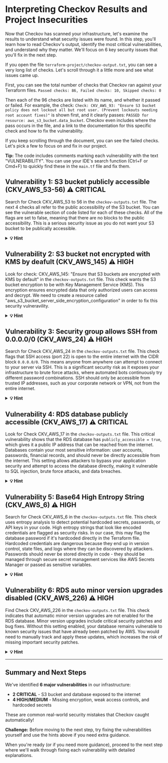# Interpreting Checkov Results and Project Insecurities 

Now that Checkov has scanned your infrastructure, let's examine the results to understand what security issues were found. In this step, you'll learn how to read Checkov's output, identify the most critical vulnerabilities, and understand why they matter. We'll focus on 6 key security issues that you'll fix in the next step.

If you open the file `terraform-project/checkov-output.txt`, you can see a very long list of checks. Let's scroll through it a little more and see what issues came up. 

First, you can see the total number of checks that Checkov ran against your Terraform files. 
`Passed checks: 86, Failed checks: 10, Skipped checks: 0`

Then each of the 96 checks are listed with its name, and whether it passed or failed. For example, the check:
`Check: CKV_AWS_93: "Ensure S3 bucket policy does not lockout all but root user. (Prevent lockouts needing root account fixes)"` is shown first, and it clearly passes: `PASSED for resource: aws_s3_bucket.data_bucket`. Checkov even includes where the pass occurs in the file, and a link to the documentation for this specific check and how to fix the vulnerability. 

If you keep scrolling through the document, you can see the failed checks. Let's pick a few to focus on and fix in our project. 

**Tip:** The code includes comments marking each vulnerability with the text "VULNERABILITY". You can use your IDE's search function (Ctrl+F or Cmd+F) to quickly find these in the `main.tf` file and fix them.

## Vulnerability 1: S3 bucket publicly accessible (CKV_AWS_53-56) ⚠️ CRITICAL

Search for Check CKV_AWS_53 to 56 in the `checkov-outputs.txt` file. The next 4 checks all refer to the public accessibility of the S3 bucket. You can see the vulnerable section of code listed for each of these checks. All of the flags are set to false, meaning that there are no blocks to the public accessibility. This is a serious security issue as you do not want your S3 bucket to be publically accessible.

<details>
<summary><strong>💡 Hint </strong></summary>

Look for the `aws_s3_bucket_public_access_block` resource in your `main.tf` file. Notice that all four settings (`block_public_acls`, `block_public_policy`, `ignore_public_acls`, `restrict_public_buckets`) are set to `false`. What would happen if these were all set to `true`?
</details>


## Vulnerability 2: S3 bucket not encrypted with KMS by deafult (CKV_AWS_145) ⚠️ HIGH

Look for check: CKV_AWS_145: "Ensure that S3 buckets are encrypted with KMS by default" in the `checkov-outputs.txt` file. This check wants the S3 bucket encryption to be with Key Management Service (KMS). This encryption ensures encrypted data that only authorized users can access and decrypt. We need to create a resource called "aws_s3_bucket_server_side_encryption_configuration" in order to fix this security vulneravility. 

<details>
<summary><strong>💡 Hint </strong></summary>

Notice that there's no `aws_s3_bucket_server_side_encryption_configuration` resource in the code at all. This resource needs to be added to enable encryption. Think about where in the file this resource should be placed - it should reference the S3 bucket we created.
</details>


## Vulnerability 3: Security group allows SSH from 0.0.0.0/0 (CKV_AWS_24) ⚠️ HIGH

Search for Check CKV_AWS_24 in the `checkov-outputs.txt` file. This check flags that SSH access (port 22) is open to the entire internet with the CIDR block `0.0.0.0/0`. This means anyone from anywhere can attempt to connect to your server via SSH. This is a significant security risk as it exposes your infrastructure to brute force attacks, where automated bots continuously try different password combinations. SSH should only be accessible from trusted IP addresses, such as your corporate network or VPN, not from the entire internet.

<details>
<summary><strong>💡 Hint </strong></summary>

Find the security group resource `aws_security_group.db_sg` and look for the ingress rule with port 22. The `cidr_blocks = ["0.0.0.0/0"]` means "from anywhere on the internet".
</details>


## Vulnerability 4: RDS database publicly accessible (CKV_AWS_17) ⚠️ CRITICAL

Look for Check CKV_AWS_17 in the `checkov-outputs.txt` file. This critical vulnerability shows that the RDS database has `publicly_accessible = true`, which gives it a public IP address that can be reached from the internet. Databases contain your most sensitive information: user accounts, passwords, financial records, and should never be directly accessible from the internet. This setting allows attackers to bypass your application security and attempt to access the database directly, making it vulnerable to SQL injection, brute force attacks, and data breaches.

<details>
<summary><strong>💡 Hint </strong></summary>

Find the `aws_db_instance` resource in `main.tf` and locate the `publicly_accessible` setting. This is a simple boolean value. What should it be set to for a production database that should only be accessed from within the VPC?
</details>


## Vulnerability 5: Base64 High Entropy String (CKV_AWS_6) ⚠️ HIGH

Search for Check CKV_AWS_6 in the `checkov-outputs.txt` file. This check uses entropy analysis to detect potential hardcoded secrets, passwords, or API keys in your code. High entropy strings that look like encoded credentials are flagged as security risks. In our case, this may flag the database password if it's hardcoded directly in the Terraform file. Hardcoded credentials are dangerous because they end up in version control, state files, and logs where they can be discovered by attackers. Passwords should never be stored directly in code - they should be managed through secure secret management services like AWS Secrets Manager or passed as sensitive variables.

<details>
<summary><strong>💡 Hint </strong></summary>

Check the `aws_db_instance` resource for a `password` field. Is the password written directly in the code? Think about how you could use Terraform variables (defined in `variables.tf`) instead to keep sensitive information out of your code files. Look for the `variable` keyword and `sensitive = true` attribute.
</details>


## Vulnerability 6: RDS auto minor version upgrades disabled (CKV_AWS_226) ⚠️ HIGH

Find Check CKV_AWS_226 in the `checkov-outputs.txt` file. This check indicates that automatic minor version upgrades are not enabled for the RDS database. Minor version upgrades include critical security patches and bug fixes. Without this setting enabled, your database remains vulnerable to known security issues that have already been patched by AWS. You would need to manually track and apply these updates, which increases the risk of missing important security patches.

<details>
<summary><strong>💡 Hint </strong></summary>

Look at the `aws_db_instance` resource. Notice there's no `auto_minor_version_upgrade` setting at all. This is a configuration that needs to be added to the resource. What value should it have to enable automatic security patches?
</details>

---

## Summary and Next Steps

We've identified **6 major vulnerabilities** in our infrastructure:
- **2 CRITICAL** - S3 bucket and database exposed to the internet
- **4 HIGH/MEDIUM** - Missing encryption, weak access controls, and hardcoded secrets

These are common real-world security mistakes that Checkov caught automatically!

**Challenge:** Before moving to the next step, try fixing the vulnerabilities yourself and use the hints above if you need extra guidance.

When you're ready (or if you need more guidance), proceed to the next step where we'll walk through fixing each vulnerability with detailed explanations.